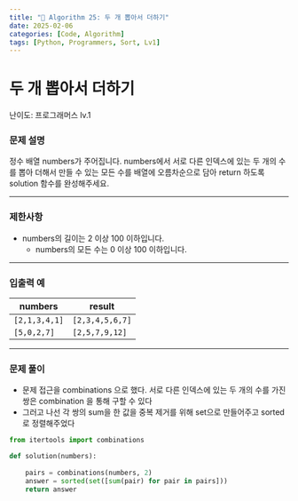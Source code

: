 ```yaml
---
title: "🧠 Algorithm 25: 두 개 뽑아서 더하기"
date: 2025-02-06
categories: [Code, Algorithm]
tags: [Python, Programmers, Sort, Lv1]
---
```


# 두 개 뽑아서 더하기

난이도: 프로그래머스 lv.1

### **문제 설명**

정수 배열 numbers가 주어집니다. numbers에서 서로 다른 인덱스에 있는 두 개의 수를 뽑아 더해서 만들 수 있는 모든 수를 배열에 오름차순으로 담아 return 하도록 solution 함수를 완성해주세요.

---

### 제한사항

- numbers의 길이는 2 이상 100 이하입니다.
    - numbers의 모든 수는 0 이상 100 이하입니다.

---

### 입출력 예

| numbers | result |
| --- | --- |
| `[2,1,3,4,1]` | `[2,3,4,5,6,7]` |
| `[5,0,2,7]` | `[2,5,7,9,12]` |

---

### 문제 풀이

- 문제 접근을 combinations 으로 했다. 서로 다른 인덱스에 있는 두 개의 수를 가진 쌍은 combination 을 통해 구할 수 있다
- 그러고 나선 각 쌍의 sum을 한 값을 중복 제거를 위해 set으로 만들어주고 sorted 로 정렬해주었다

```python
from itertools import combinations

def solution(numbers):
    
    pairs = combinations(numbers, 2)
    answer = sorted(set([sum(pair) for pair in pairs]))
    return answer
```